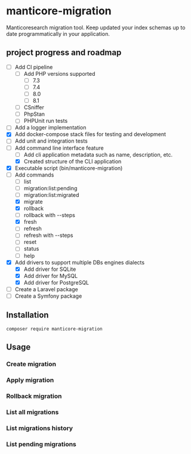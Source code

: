 # manticore-migration
Manticoresearch migration tool. Keep updated your index schemas up to date programmatically in your application.

## project progress and roadmap
  - [ ] Add CI pipeline
    - [ ] Add PHP versions supported
      - [ ] 7.3
      - [ ] 7.4
      - [ ] 8.0
      - [ ] 8.1
    - [ ] CSniffer
    - [ ] PhpStan
    - [ ] PHPUnit run tests
  - [ ] Add a logger implementation
  - [x] Add docker-compose stack files for testing and development
  - [ ] Add unit and integration tests
  - [ ] Add command line interface feature
    - [ ] Add cli application metadata such as name, description, etc.
    - [x] Created structure of the CLI application
  - [x] Executable script (bin/manticore-migration)
  - [ ] Add commands
    - [ ] list
    - [ ] migration:list:pending
    - [ ] migration:list:migrated
    - [x] migrate
    - [x] rollback
    - [ ] rollback with --steps
    - [x] fresh
    - [ ] refresh
    - [ ] refresh with --steps
    - [ ] reset
    - [ ] status
    - [ ] help
  - [x] Add drivers to support multiple DBs engines dialects
    - [x] Add driver for SQLite
    - [x] Add driver for MySQL
    - [x] Add driver for PostgreSQL
  - [ ] Create a Laravel package
  - [ ] Create a Symfony package
## Installation

```composer require manticore-migration```

## Usage

### Create migration

### Apply migration

### Rollback migration

### List all migrations

### List migrations history

### List pending migrations

